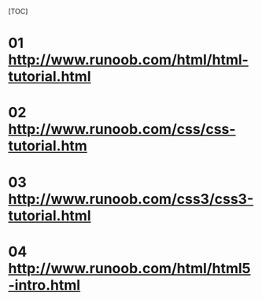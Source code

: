 [TOC]

# 01 http://www.runoob.com/html/html-tutorial.html

# 02 http://www.runoob.com/css/css-tutorial.htm

# 03 http://www.runoob.com/css3/css3-tutorial.html

# 04 http://www.runoob.com/html/html5-intro.html

